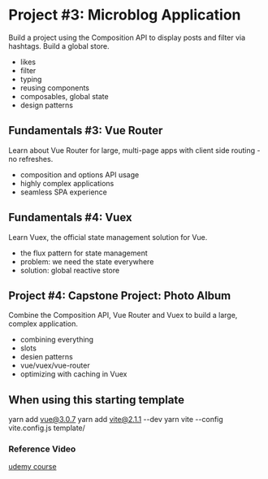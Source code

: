 # Project #3: Microblog Application

Build a project using the Composition API to display posts and filter via hashtags. Build a global store.

- likes
- filter
- typing
- reusing components
- composables, global state
- design patterns

## Fundamentals #3: Vue Router

Learn about Vue Router for large, multi-page apps with client side routing - no refreshes.

- composition and options API usage
- highly complex applications
- seamless SPA experience

## Fundamentals #4: Vuex

Learn Vuex, the official state management solution for Vue.

- the flux pattern for state management
- problem: we need the state everywhere
- solution: global reactive store

## Project #4: Capstone Project: Photo Album

Combine the Composition API, Vue Router and Vuex to build a large, complex application.

- combining everything
- slots
- desien patterns
- vue/vuex/vue-router
- optimizing with caching in Vuex

## When using this starting template

yarn add vue@3.0.7
yarn add vite@2.1.1 --dev
yarn vite --config vite.config.js template/

### Reference Video

[udemy course](https://valtech.udemy.com/course/complete-vuejs-3-crash-course-composition-api-vue-router-vuex/learn/lecture/21978044#overview)
